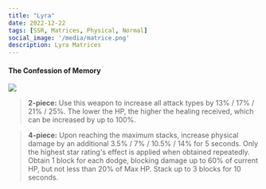 ```yaml
---
title: "Lyra"
date: 2022-12-22 
tags: [SSR, Matrices, Physical, Normal]
social_image: '/media/matrice.png'
description: Lyra Matrices
---
```

#### The Confession of Memory

![](https://i.postimg.cc/tCt0VWHs/Lyra-m.png)

> **2-piece:** Use this weapon to increase all attack types by 13% / 17% / 21% / 25%. The lower the HP, the higher the healing received, which can be increased by up to 100%.

> **4-piece:** Upon reaching the maximum stacks, increase physical damage by an additional 3.5% / 7% / 10.5% / 14% for 5 seconds. Only the highest star rating's effect is applied when obtained repeatedly. Obtain 1 block for each dodge, blocking damage up to 60% of current HP, but not less than 20% of Max HP. Stack up to 3 blocks for 10 seconds.